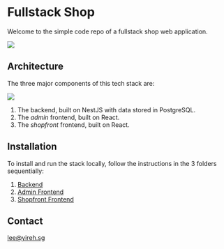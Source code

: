 # Fullstack Shop

Welcome to the simple code repo of a fullstack shop web application.

<img src="https://myshopproductsimages.s3.ap-southeast-1.amazonaws.com/github-cover.png" />

## Architecture

The three major components of this tech stack are:

<img src="https://myshopproductsimages.s3.ap-southeast-1.amazonaws.com/archi-overall.png" />

1. The backend, built on NestJS with data stored in PostgreSQL.
2. The *admin* frontend, built on React.
3. The *shopfront* frontend, built on React.

## Installation

To install and run the stack locally, follow the instructions in the 3 folders sequentially:

1. [Backend](./backend/)
2. [Admin Frontend](./frontend/)
3. [Shopfront Frontend](./frontend-shop/)

## Contact

lee@yireh.sg 

